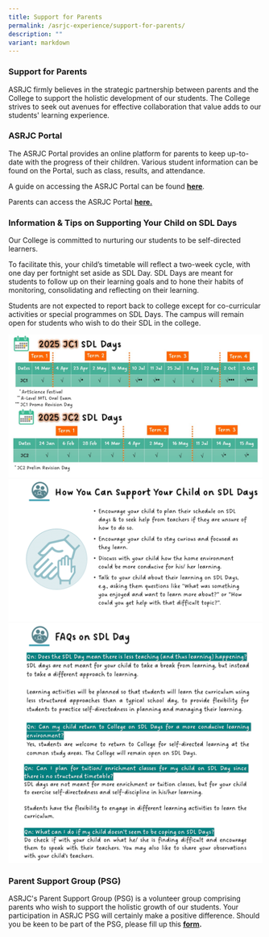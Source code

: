 ```yaml
---
title: Support for Parents
permalink: /asrjc-experience/support-for-parents/
description: ""
variant: markdown
---
```

### Support for Parents

ASRJC firmly believes in the strategic partnership between parents and the College to support the holistic development of our students. The College strives to seek out avenues for effective collaboration that value adds to our students' learning experience.

### ASRJC Portal

The ASRJC Portal provides an online platform for parents to keep up-to-date with the progress of their children. Various student information can be found on the Portal, such as class, results, and attendance.

A guide on accessing the ASRJC Portal can be found [**here**](/files/additional-info-instructions-for-accessing-parents-portal.pdf).

Parents can access the ASRJC Portal **[here.](https://portal.asrjc.edu.sg/)**

### Information & Tips on Supporting Your Child on SDL Days

Our College is committed to nurturing our students to be self-directed learners.

To facilitate this, your child’s timetable will reflect a two-week cycle, with one day per fortnight set aside as SDL Day. SDL Days are meant for students to follow up on their learning goals and to hone their habits of monitoring, consolidating and reflecting on their learning.

Students are not expected to report back to college except for co-curricular activities or special programmes on SDL Days. The campus will remain open for students who wish to do their SDL in the college.


![](/images/2025_SDL_Days.jpg)
![](/images/sdl%20pic%202.png)
![](/images/sdl%20pic%203.png)


### Parent Support Group (PSG)

ASRJC's Parent Support Group (PSG) is a volunteer group comprising parents who wish to support the holistic growth of our students. Your participation in ASRJC PSG will certainly make a positive difference. Should you be keen to be part of the PSG, please fill up this **[form](https://form.gov.sg/#!/628adb8bca2dcc0012c0d8db).**